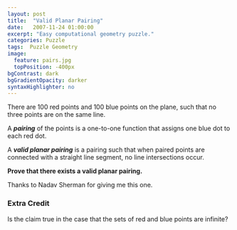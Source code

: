 ```yaml
---
layout: post
title:  "Valid Planar Pairing"
date:   2007-11-24 01:00:00
excerpt: "Easy computational geometry puzzle."
categories: Puzzle
tags:  Puzzle Geometry
image:
  feature: pairs.jpg
  topPosition: -400px
bgContrast: dark
bgGradientOpacity: darker
syntaxHighlighter: no
---
```

There are 100 red points and 100 blue points on the plane, such that no three points are on the same line.

A ***pairing*** of the points is a one-to-one function that assigns one blue dot to each red dot.

A ***valid planar pairing*** is a pairing such that when paired points are connected with a straight line segment, no line intersections occur.

**Prove that there exists a valid planar pairing.**

Thanks to Nadav Sherman for giving me this one.

### Extra Credit
Is the claim true in the case that the sets of red and blue points are infinite?
